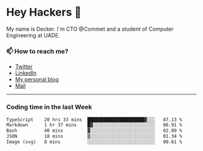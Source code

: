 # Hey Hackers 👋

My name is Decker. I`m CTO @Commet and a student of Computer Engineering at UADE.

### 📫 How to reach me?
- [Twitter](https://x.com/0xDecker) 
- [LinkedIn](https://www.linkedin.com/in/decker-urbano/) 
- [My personal blog](http://decker.sh) 
- [Mail](mailto:me@decker.sh)

---

### Coding time in the last Week

<!--START_SECTION:waka-->

```txt
TypeScript    20 hrs 33 mins  █████████████████████▓░░░   87.13 %
Markdown      1 hr 37 mins    █▓░░░░░░░░░░░░░░░░░░░░░░░   06.91 %
Bash          40 mins         ▓░░░░░░░░░░░░░░░░░░░░░░░░   02.89 %
JSON          18 mins         ▒░░░░░░░░░░░░░░░░░░░░░░░░   01.34 %
Image (svg)   8 mins          ░░░░░░░░░░░░░░░░░░░░░░░░░   00.61 %
```

<!--END_SECTION:waka-->
